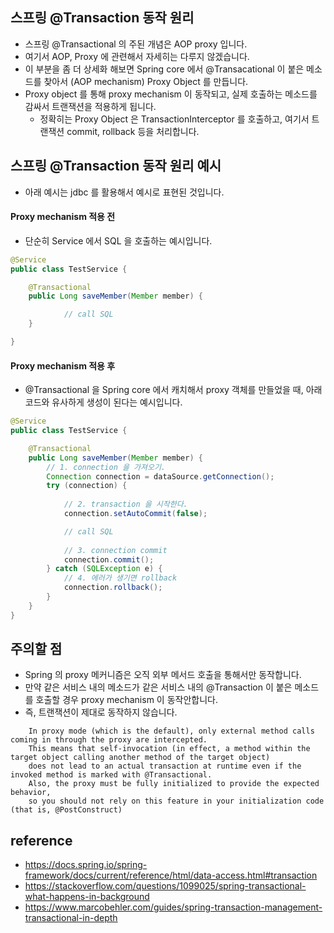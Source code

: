 ## 스프링 @Transaction 동작 원리
- 스프링 @Transactional 의 주된 개념은 AOP proxy 입니다.
- 여기서 AOP, Proxy 에 관련해서 자세히는 다루지 않겠습니다.
- 이 부분을 좀 더 상세화 해보면 Spring core 에서 @Transacational 이 붙은 메소드를 찾아서 (AOP mechanism) Proxy Object 를 만듭니다.
- Proxy object 를 통해 proxy mechanism 이 동작되고, 실제 호출하는 메소드를 감싸서 트랜잭션을 적용하게 됩니다. 
    - 정확히는 Proxy Object 은 TransactionInterceptor 를 호출하고, 여기서 트랜잭션 commit, rollback 등을 처리합니다.

## 스프링 @Transaction 동작 원리 예시
- 아래 예시는 jdbc 를 활용해서 예시로 표현된 것입니다.
 
#### Proxy mechanism 적용 전
- 단순히 Service 에서 SQL 을 호출하는 예시입니다.
```java
@Service
public class TestService {

    @Transactional
    public Long saveMember(Member member) {

            // call SQL  
    }

}
```
   
#### Proxy mechanism 적용 후
- @Transactional 을 Spring core 에서 캐치해서 proxy 객체를 만들었을 때, 아래 코드와 유사하게 생성이 된다는 예시입니다.

```java
@Service
public class TestService {

    @Transactional
    public Long saveMember(Member member) {
        // 1. connection 을 가져오기.
        Connection connection = dataSource.getConnection();
        try (connection) {
            
            // 2. transaction 을 시작한다. 
            connection.setAutoCommit(false);

            // call SQL
    
            // 3. connection commit
            connection.commit();
        } catch (SQLException e) {
            // 4. 에러가 생기면 rollback
            connection.rollback();
        }
    }
}
```

## 주의할 점
- Spring 의 proxy 메커니즘은 오직 외부 메서드 호출을 통해서만 동작합니다.
- 만약 같은 서비스 내의 메소드가 같은 서비스 내의 @Transaction 이 붙은 메소드를 호출할 경우 proxy mechanism 이 동작안합니다.
- 즉, 트랜잭션이 제대로 동작하지 않습니다.

```text
    In proxy mode (which is the default), only external method calls coming in through the proxy are intercepted. 
    This means that self-invocation (in effect, a method within the target object calling another method of the target object) 
    does not lead to an actual transaction at runtime even if the invoked method is marked with @Transactional. 
    Also, the proxy must be fully initialized to provide the expected behavior, 
    so you should not rely on this feature in your initialization code (that is, @PostConstruct)
```


## reference
- https://docs.spring.io/spring-framework/docs/current/reference/html/data-access.html#transaction
- https://stackoverflow.com/questions/1099025/spring-transactional-what-happens-in-background
- https://www.marcobehler.com/guides/spring-transaction-management-transactional-in-depth